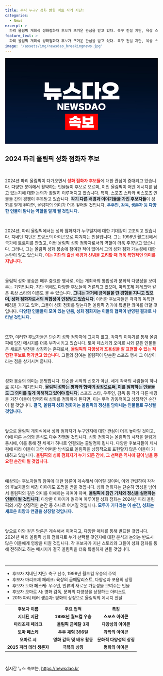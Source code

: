 ```yaml
---
title: 주자 누구? 성화 밝힐 아트 사커 지단!
categories:
  - News
excerpt: >
  파리 올림픽 개회식 성화점화자 후보가 뜨거운 관심을 받고 있다. 축구 전설 지단, 육상 스타 페레크 외에도 우주인과 영화 감독까지! 다양성의 상징을 향한 이색 후보들, 어떤 결말이 기다리고 있을까?
feature_text: >
  파리 올림픽 개회식 성화점화자 후보가 뜨거운 관심을 받고 있다. 축구 전설 지단, 육상 스타 페레크 외에도 우주인과 영화 감독까지! 다양성의 상징을 향한 이색 후보들, 어떤 결말이 기다리고 있을까?
image: '/assets/img/newsdao_breakingnews.jpg'
---
```


<p><img src="/assets/img/newsdao_breakingnews.jpg" alt="ontimetimes 속보" /></p>

<h2 data-ke-size="size26">2024 파리 올림픽 성화 점화자 후보</h2>

<p data-ke-size="size16">&nbsp;</p>

<p>2024년 파리 올림픽이 다가오면서 <b><span style="color: #ee2323;">성화 점화자 후보들</span></b>에 대한 관심이 증대되고 있습니다. 다양한 분야에서 활약하는 인물들이 후보로 오르며, 이번 올림픽이 어떤 메시지를 담고 있는지에 대한 논의가 활발히 이루어지고 있습니다. 특히, 스포츠 스타와 비스포츠 인물들 간의 경쟁이 주목받고 있습니다. <b><span style="background-color: #21538527;">각기 다른 배경과 이야기들을 가진 후보자들</span></b>이 성화를 맡게 된다면, 올림픽의 의미가 더욱 깊어질 것입니다. <b><span style="color: #1a5490;">우주인, 감독, 생존자 등 다양한 인물이 탐나는 역할을 맡게 될 것입니다.</span></b></p>

<p data-ke-size="size16">&nbsp;</p>

<p>2024년, 파리 올림픽에서는 성화 점화자가 누구일지에 대한 기대감이 고조되고 있습니다. 지네딘 지단은 프랑스의 아이콘으로 여겨지는 인물입니다. 그는 1998년 월드컵에서 국가에 트로피를 안겼고, 이번 올림픽 성화 점화자로서의 역할이 더욱 주목받고 있습니다. 그러나, 그는 올림픽 성화 봉송에 참여한 적이 없어서 그의 성화 점화 가능성에 대한 논란이 일고 있습니다. <b><span style="color: #ee2323;">이는 지단의 출신 배경과 신념을 고려할 때 더욱 복합적인 의미를 지닙니다.</span></b></p>

<p data-ke-size="size16">&nbsp;</p>

<p>올림픽 성화 봉송은 매우 중요한 행사로, 이는 개최국의 통합성과 문화적 다양성을 보여주는 기회입니다. 지단 외에도 다양한 후보들이 거론되고 있으며, 마리조제 페레크와 같은 육상 스타의 이름도 볼 수 있습니다. <b><span style="background-color: #21538527;">그녀는 과거에 금메달을 딴 경험을 지니고 있으며, 성화 점화자로서의 적합성이 인정받고 있습니다.</span></b> 이러한 후보자들은 각각의 독특한 배경을 가지고 있어, 그들이 성화 점화를 맡는다면 올림픽 경기에 특별한 의미를 더할 것입니다. <b><span style="color: #1a5490;">다양한 인물들이 모여 있는 만큼, 성화 점화자는 이들의 협력이 반영된 결과로 나타날 것입니다.</span></b></p>

<p data-ke-size="size16">&nbsp;</p>

<p>또한, 이러한 후보자들은 단순히 성화 점화자에 그치지 않고, 각자의 이야기를 통해 올림픽에 담긴 메시지를 더욱 부각시키고 있습니다. 토마 페스케와 오마르 시와 같은 인물들은 새로운 발전을 상징하는 존재로서, <b><span style="color: #ee2323;">올림픽의 다양성과 포용성을 잘 표현할 수 있는 적합한 후보로 평가받고 있습니다.</span></b> 그들의 참여는 올림픽이 단순한 스포츠 행사 그 이상이라는 점을 상기시켜 줍니다.</p>

<p data-ke-size="size16">&nbsp;</p>

<p>성화 봉송의 의미는 분명합니다. 단순한 시작의 신호가 아닌, 세계 각국의 사람들이 하나로 뭉치는 계기입니다. <b><span style="background-color: #21538527;">올림픽 성화는 평화와 협력의 상징으로써, 이를 점화하는 인물들도 그 의미를 깊게 이해하고 있어야 합니다.</span></b> 스포츠 스타, 우주인, 감독 등 각기 다른 배경을 가진 이들이 협력하여 성화를 점화하게 된다면, 이는 무척 감동적이고 상징적인 순간이 될 것입니다. <b><span style="color: #1a5490;">결국, 올림픽 성화 점화자는 올림픽의 정신을 담아내는 인물들로 구성될 것입니다.</span></b></p>

<p data-ke-size="size16">&nbsp;</p>

<p>앞으로 올림픽 개회식에서 성화 점화자가 누구인지에 대한 관심이 더욱 높아질 것이고, 이에 따른 논의와 분석도 다수 진행될 것입니다. 성화 점화자는 올림픽의 시작을 알림과 동시에, 이를 통해 전 세계가 하나로 연결되는 출발점이 됩니다. 다양한 후보자들이 제시됨에 따라 이들이 과연 어떠한 방식으로 올림픽을 상징적으로 표현할지 많은 이들이 기대하고 있습니다. <b><span style="color: #ee2323;">올림픽의 성화 점화자가 누가 되든 간에, 그 선택은 역사에 길이 남을 중요한 순간이 될 것입니다.</span></b></p>

<p data-ke-size="size16">&nbsp;</p>

<p>예상되는 후보자들의 참여에 대한 담론이 계속해서 이어질 것이며, 이와 관련하여 각각의 후보자들의 배경 이야기도 조명을 받을 것입니다. 성화 점화자는 단순히 명성을 넘어서 올림픽의 깊은 의미를 이해하는 자여야 하며, <b><span style="background-color: #21538527;">올림픽에 담긴 가치와 정신을 실현하는 인물이 될 것입니다.</span></b> 다양한 이야기가 얽히며 이루어질 성화 점화는 2024년 파리 올림픽의 가장 상징적인 순간 중 하나로 여겨질 것입니다. <b><span style="color: #1a5490;">모두가 기다리는 이 순간, 성화는 새로운 희망과 연결을 상징할 것입니다.</span></b></p>

<p data-ke-size="size16">&nbsp;</p>

<p>앞으로 이와 같은 담론은 계속해서 이어지고, 다양한 매체를 통해 발표될 것입니다. 2024년 파리 올림픽 성화 점화자로 누가 선택될 것인지에 대한 분석과 논의는 반드시 많은 이들에게 영향을 미칠 것입니다. 각 후보자가 지닌 스토리와 그들이 성화 점화를 통해 전하려고 하는 메시지가 결국 올림픽을 더욱 특별하게 만들 것입니다.</p>

<p data-ke-size="size16">&nbsp;</p>

<hr />

<ul>
    <li>후보자 지네딘 지단: 축구 선수, 1998년 월드컵 우승의 주역</li>
    <li>후보자 마리조제 페레크: 육상의 금메달리스트, 다양성과 포용의 상징</li>
    <li>후보자 토마 페스케: 우주인, 인류의 새로운 가능성을 보여주는 인물</li>
    <li>후보자 오마르 시: 영화 감독, 문화의 다양성을 상징하는 아티스트</li>
    <li>2015 파리 테러 생존자: 평화의 상징으로 올림픽의 메시지 전달</li>
</ul>

<table style="border-collapse: collapse; width: 100%;">
    <tbody>
        <tr>
            <td style="text-align: center; height: 17px;"><b>후보자 이름</b></td>
            <td style="text-align: center; height: 17px;"><b>주요 업적</b></td>
            <td style="text-align: center; height: 17px;"><b>특징</b></td>
        </tr>
        <tr>
            <td style="text-align: center; height: 17px;"><b>지네딘 지단</b></td>
            <td style="text-align: center; height: 17px;"><b>1998년 월드컵 우승</b></td>
            <td style="text-align: center; height: 17px;"><b>스포츠 아이콘</b></td>
        </tr>
        <tr>
            <td style="text-align: center; height: 17px;"><b>마리조제 페레크</b></td>
            <td style="text-align: center; height: 17px;"><b>올림픽 금메달 3개</b></td>
            <td style="text-align: center; height: 17px;"><b>다양성의 아이콘</b></td>
        </tr>
        <tr>
            <td style="text-align: center; height: 17px;"><b>토마 페스케</b></td>
            <td style="text-align: center; height: 17px;"><b>우주 체험 396일</b></td>
            <td style="text-align: center; height: 17px;"><b>과학의 아이콘</b></td>
        </tr>
        <tr>
            <td style="text-align: center; height: 17px;"><b>오마르 시</b></td>
            <td style="text-align: center; height: 17px;"><b>영화 감독 및 배우 활동</b></td>
            <td style="text-align: center; height: 17px;"><b>문화적 다양성의 상징</b></td>
        </tr>
        <tr>
            <td style="text-align: center; height: 17px;"><b>2015 파리 테러 생존자</b></td>
            <td style="text-align: center; height: 17px;"><b>극복의 상징</b></td>
            <td style="text-align: center; height: 17px;"><b>평화의 아이콘</b></td>
        </tr>
    </tbody>
</table>

<p data-ke-size="size16">&nbsp;</p>
실시간 뉴스 속보는, <a href="https://newsdao.kr" rel="dofollow">https://newsdao.kr</a>


